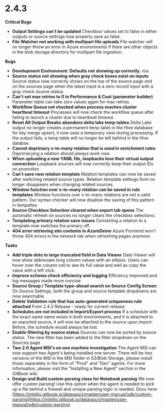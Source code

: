# 2.4.3



**Critical Bugs**

* **Output Settings can't be updated** Checkbox values set to false in either outputs or source settings now properly save as false.
* **File Watcher not working with multipart file uploads** File watcher will no longer throw an error in Azure environments if there are other objects in the blob storage directory for multipart file ingestion.

**Bugs**

* **Development Environment: Defaults not showing up correctly.** n/a
* **Source status not showing when gray check boxes exist on inputs** Source status now correctly shows on the top of the source page and on the sources page when the latest input is a zero record input with a gray check source status.
* **Can't set max retries to 0 in Performance & Cost \(parameter builder\)** Parameter table can take zero values again for max retries.
* **Workflow Queue not checked when process reaches cluster heartbeat timeout** Processes will now check the workflow queue after failing to launch a cluster due to heartbeat timeout.
* **Reset All Output Breaks abandons delta lake temp tables** Delta Lake output no longer creates a permanent temp table in the Hive database for key merge upsert, it now uses a temporary view during processing. If the output fails, a temp table will no longer be left behind in the Hive databse.
* **Cannot deprimary x-to-many relation that is used in enrichment rules** Deprimarying a relation should always work now.
* **When uploading a new YAML file, loopbacks lose their virtual output connection** Loopback sources will now correctly keep their output IDs on promotion
* **Can't save new relation template** Relation templates can now be saved after switching related source types. Relation template settings form no longer disappears when changing related sources.
* **Window function over x-to-many relation can be saved in rule templates** Window functions over x-to-many relations are not a valid pattern. Our syntax checker will now disallow the saving of this pattern in tempaltes.
* **Source Checkbox Selection cleared when export tab opens** The automatic refresh on sources no longer clears the checkbox selections.
* **Templating primary relation save issues** Converting a relation to a template now switches the primary off.
* **404 error retrieving site contents in AzureDemo** Azure Frontend won't throw 404 errors in the network tab when refreshing pages anymore.

**Tasks**

* **Add triple dots to large truncated field in Data Viewer** Data Viewer will now show abbreviate long column values with an ellipsis. Users can hover over the column cell to see its full value and well as copy the value with a left click.
* **Improve schema check efficiency and logging** Efficiency improved and log messages made more concise
* **Source Group / Template type-ahead search on Source Config Screen** On Source Settings, both the group and source template dropdowns are now searchable
* **Delete Validation rule that has auto-generated uniqueness rule attached** From 2.4.3 Release - ready for current release.
* **Schedules are not included in Import/Export process** If a schedule with the exact same name exists in both environments, and it is attached to an exported source, it will now be attached to the source upon import. Before, the schedule would always be lost.
* **Enable filtering by source status** Sources can now be sorted by source status. The new filter has been added to the filter dropdown on the Sources page
* **Two 2.0 Agent MSI's on one machine investigation** The Agent MSI can now support two Agent's being installed one server. There will be two versions of the MSI in the MSI folder in S3/Blob Storage, please install those separately in the form of "Prod" and "Dev" agents. For more information, please visit the "Installing a New Agent" section in the GitBook wiki.
* **Design and Build custom parsing class for Notebook parsing** We now offer custom parsing! Use this option when the agent is needed to pick up a file behind a firewall and unique parsing logic is needed. Docs here: [https://intellio.gitbook.io/dataops/v/master/user-manual/sdk/custom-parsing](https://intellio.gitbook.io/dataops/v/master/user-manual/sdk/custom-parsing)

